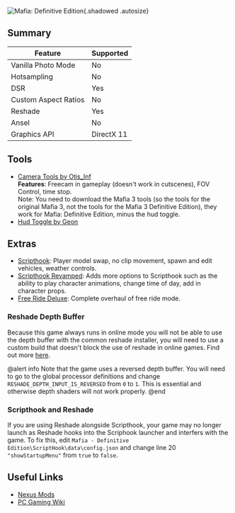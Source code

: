 ![Mafia: Definitive Edition](Images\MDE_header.png "Shot by Jack Heisenburg"){.shadowed .autosize}

## Summary

Feature | Supported
--|--
Vanilla Photo Mode | No
Hotsampling | No
DSR | Yes
Custom Aspect Ratios | No
Reshade | Yes 
Ansel | No
Graphics API | DirectX 11

 
## Tools
* [Camera Tools by Otis_Inf](https://patreon.com/Otis_Inf)   
**Features**: Freecam in gameplay (doesn't work in cutscenes), FOV Control, time stop.  
Note: You need to download the Mafia 3 tools (so the tools for the original Mafia 3, not the tools for the Mafia 3 Definitive Edition), 
they work for Mafia: Definitive Edition, minus the hud toggle. 
* [Hud Toggle by Geon](https://nohud.fandom.com/wiki/Mafia:_Definitive_Edition_No_Hud)

## Extras
* [Scripthook](https://db.nomad-group.net/page/MDE_ScriptHook:_Instructions): Player model swap, no clip movement, spawn and edit vehicles, weather controls. 
* [Scripthook Revamped](https://www.nexusmods.com/mafiadefinitiveedition/mods/58): Adds more options to Scripthook such as the ability to play character animations, change time of day, add in character props. 
* [Free Ride Deluxe](https://www.nexusmods.com/mafiadefinitiveedition/mods/51): Complete overhaul of free ride mode.

### Reshade Depth Buffer
Because this game always runs in online mode you will not be able to use the depth buffer with the common reshade installer, you will need to use a custom build that doesn't block the use of reshade in online games. Find out more [here](https://framedsc.com/ReshadeGuides/setupreshade.htm#depth-buffer-on-online-games).

@alert info
Note that the game uses a reversed depth buffer. You will need to go to the global processor definitions and change `RESHADE_DEPTH_INPUT_IS_REVERSED` from `0` to `1`. This is essential and otherwise depth shaders will not work properly.
@end

### Scripthook and Reshade
If you are using Reshade alongside Scripthook, your game may no longer launch as Reshade hooks into the Scriphook launcher and interfers with the game. To fix this, edit `Mafia - Definitive Edition\ScriptHook\data\config.json` and change line 20 `"showStartupMenu"` from `true` to `false`.



## Useful Links
* [Nexus Mods](https://www.nexusmods.com/mafiadefinitiveedition)
* [PC Gaming Wiki](https://www.pcgamingwiki.com/wiki/Mafia:_Definitive_Edition)
